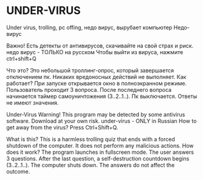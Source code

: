 # UNDER-VIRUS
Under virus, trolling, pc offing, недо вирус, вырубает компьютер
Недо-вирус

Важно!
Есть детекты от антивирусов, скачивайте на свой страх и риск.
недо вирус - ТОЛЬКО на русском
Чтобы выйти из вируса, нажмите ctrl+shift+Q

Что это?
Это небольшой троллинг-опрос, который завершается отключением пк. Никаких вредоносных действий не выполняет.
Как работает?
При запуске открывается окно в полноэкранном режиме.
Пользователь проходит 3 вопроса.
После последнего вопроса начинается таймер самоуничтожения (3..2..1..).
Пк выключается.
Ответы не имеют значения.


Under-Virus
Warning!
This program may be detected by some antivirus software. Download at your own risk.
under-virus - ONLY in Russian
How to get away from the virus? Press Ctrl+Shift+Q.

What is this?
This is a harmless trolling quiz that ends with a forced shutdown of the computer. It does not perform any malicious actions.
How does it work?
The program launches in fullscreen mode.
The user answers 3 questions.
After the last question, a self-destruction countdown begins (3..2..1..).
The computer shuts down.
The answers do not affect the outcome.

